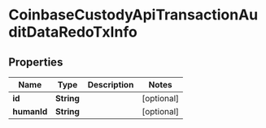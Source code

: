 
# CoinbaseCustodyApiTransactionAuditDataRedoTxInfo

## Properties
Name | Type | Description | Notes
------------ | ------------- | ------------- | -------------
**id** | **String** |  |  [optional]
**humanId** | **String** |  |  [optional]



